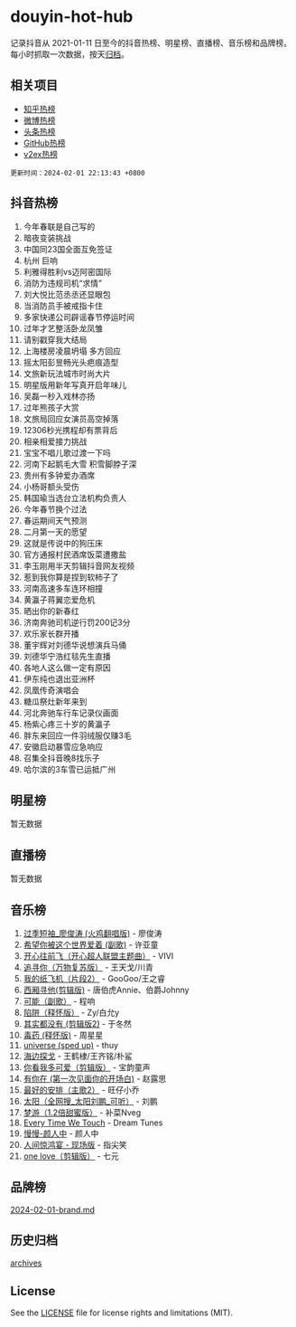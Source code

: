 # douyin-hot-hub

记录抖音从 2021-01-11 日至今的抖音热榜、明星榜、直播榜、音乐榜和品牌榜。每小时抓取一次数据，按天[归档](archives)。

## 相关项目

- [知乎热榜](https://github.com/lonnyzhang423/zhihu-hot-hub)
- [微博热榜](https://github.com/lonnyzhang423/weibo-hot-hub)
- [头条热榜](https://github.com/lonnyzhang423/toutiao-hot-hub)
- [GitHub热榜](https://github.com/lonnyzhang423/github-hot-hub)
- [v2ex热榜](https://github.com/lonnyzhang423/v2ex-hot-hub)


`更新时间：2024-02-01 22:13:43 +0800`

## 抖音热榜

1. 今年春联是自己写的
1. 暗夜变装挑战
1. 中国同23国全面互免签证
1. 杭州 巨响
1. 利雅得胜利vs迈阿密国际
1. 消防为违规司机“求情”
1. 刘大悦比范丞丞还显眼包
1. 当消防员手被戒指卡住
1. 多家快递公司辟谣春节停运时间
1. 过年才艺整活卧龙凤雏
1. 请别戳穿我大结局
1. 上海楼房凌晨坍塌 多方回应
1. 摇太阳彭昱畅光头疤痕造型
1. 文旅新玩法城市时尚大片
1. 明星版用新年写真开启年味儿
1. 吴磊一秒入戏林亦扬
1. 过年熊孩子大赏
1. 文旅局回应女演员高空掉落
1. 12306秒光携程却有票背后
1. 相亲相爱接力挑战
1. 宝宝不唱儿歌过渡一下吗
1. 河南下起鹅毛大雪 积雪脚脖子深
1. 贵州有多钟爱办酒席
1. 小杨哥额头受伤
1. 韩国瑜当选台立法机构负责人
1. 今年春节换个过法
1. 春运期间天气预测
1. 二月第一天的愿望
1. 这就是传说中的狗压床
1. 官方通报村民酒席饭菜遭撒盐
1. 李玉刚用半天剪辑抖音网友视频
1. 惹到我你算是捏到软柿子了
1. 河南高速多车连环相撞
1. 黄瀛子蒋翼恋爱危机
1. 晒出你的新春红
1. 济南奔驰司机逆行罚200记3分
1. 欢乐家长群开播
1. 董宇辉对刘德华说想演兵马俑
1. 刘德华宁浩红毯先生直播
1. 各地人这么做一定有原因
1. 伊东纯也退出亚洲杯
1. 凤凰传奇演唱会
1. 糖瓜祭灶新年来到
1. 河北奔驰车行车记录仪画面
1. 杨紫心疼三十岁的黄瀛子
1. 胖东来回应一件羽绒服仅赚3毛
1. 安徽启动暴雪应急响应
1. 召集全抖音晚8找乐子
1. 哈尔滨的3车雪已运抵广州

## 明星榜

暂无数据

## 直播榜

暂无数据

## 音乐榜

1. [过季短袖_廖俊涛 (火鸡翻唱版)](https://sf5-hl-cdn-tos.douyinstatic.com/obj/tos-cn-ve-2774/ogQVJl0tRBKxQgZji7YClFEBrVDeHpPTWfCZbQ) - 廖俊涛
1. [希望你被这个世界爱着 (副歌)](https://sf5-hl-cdn-tos.douyinstatic.com/obj/tos-cn-ve-2774/oUHCmWQfZlE3QQBKBeD8rCFLpJzPgCpImhsxMt) - 许亚童
1. [开心往前飞（开心超人联盟主题曲）](https://sf3-cdn-tos.douyinstatic.com/obj/tos-cn-ve-2774/9d8fb7c82cf1421fb93a9fe925275e0a) - VIVI
1. [追寻你（万物复苏版）](https://sf3-cdn-tos.douyinstatic.com/obj/tos-cn-ve-2774/oYeAZJsbjIDit9APmBg8u6uDUQnHmoCf3gbo74) - 王天戈/川青
1. [我的纸飞机（片段2）](https://sf5-hl-cdn-tos.douyinstatic.com/obj/tos-cn-ve-2774/oM2ZrKcg2CD5AeRB2gkeXOFB1IxAGJdZPazYHf) - GooGoo/王之睿
1. [西厢寻他(剪辑版)](https://sf5-hl-cdn-tos.douyinstatic.com/obj/tos-cn-ve-2774/oUsAVfAQKlRNxEv5qxvIB8o5qmIWUcXbzJKJhw) - 唐伯虎Annie、伯爵Johnny
1. [可能（副歌）](https://sf5-hl-cdn-tos.douyinstatic.com/obj/tos-cn-ve-2774/cde1731888894259b333569393c2fb51) - 程响
1. [陷阱（释怀版）](https://sf5-hl-cdn-tos.douyinstatic.com/obj/tos-cn-ve-2774/oE8C21LeZrzKLDFfQYgMzx4GAIHageG5IzayY7) - Zy/白允y
1. [其实都没有 (剪辑版2)](https://sf3-cdn-tos.douyinstatic.com/obj/tos-cn-ve-2774/oEBNQenHZtBhxYjGgUDQk0BCHTigQafgFlbQ7k) - 于冬然
1. [毒药 (释怀版)](https://sf5-hl-cdn-tos.douyinstatic.com/obj/tos-cn-ve-2774/oYILMEAzspdZBIzy4frJNB8ZHPHWAhiwowd4Ad) - 周星星
1. [universe (sped up)](https://sf3-cdn-tos.douyinstatic.com/obj/tos-cn-ve-2774/oIQnurQLDCsdYeegkM4CKuVb23MZBXtX6QB8bv) - thuy
1. [海边探戈](https://sf5-hl-cdn-tos.douyinstatic.com/obj/tos-cn-ve-2774/os9gE0VQCGqt6VQkZDyBBYvfSDY0QFe3vVmubn) - 王鹤棣/王齐铭/朴鲨
1. [你看我多可爱（剪辑版）](https://sf5-hl-cdn-tos.douyinstatic.com/obj/tos-cn-ve-2774/018d241ee66a4a189b2fa9ea2fe3363d) - 宝韵童声
1. [有你在 (第一次见面你的开场白)](https://sf5-hl-cdn-tos.douyinstatic.com/obj/tos-cn-ve-2774/oAthrQ3ClJBfI57uBoFEgNDYtNCZ0TSYQQfxQ0) - 赵露思
1. [最好的安排（主歌2）](https://sf5-hl-cdn-tos.douyinstatic.com/obj/tos-cn-ve-2774/oMMZX1DuHpMwgoDztBmZswgQnbCeeANZxBHkFY) - 旺仔小乔
1. [太阳（全网搜_太阳刘鹏_可听）](https://sf5-hl-cdn-tos.douyinstatic.com/obj/tos-cn-ve-2774/ogWbyIQnlBFImVbeDocRdCIYtBHlbJXgfZMvgz) - 刘鹏
1. [梦游（1.2倍甜蜜版）](https://sf5-hl-cdn-tos.douyinstatic.com/obj/tos-cn-ve-2774/o4gyAUm8hwufoEABmwVIiQtHsFuGzAEEWtNMzo) - 补菜Nveg
1. [Every Time We Touch](https://sf5-hl-cdn-tos.douyinstatic.com/obj/tos-cn-ve-2774/ogN6lUKQeBBfEVhIOMikG1CcJjugxk1tztZyhP) - Dream Tunes
1. [慢慢-颜人中](https://sf5-hl-cdn-tos.douyinstatic.com/obj/tos-cn-ve-2774/ocjHNfBXdBxQNC8ZGAeoLMFTUgtBg8bkExunDC) - 颜人中
1. [人间惊鸿宴 - 现场版](https://sf3-cdn-tos.douyinstatic.com/obj/tos-cn-ve-2774/osF4mrPePAf2Yv8Wfr5fATCHZwL5h1QiGQAKwz) - 指尖笑
1. [one love（剪辑版）](https://sf5-hl-cdn-tos.douyinstatic.com/obj/tos-cn-ve-2774/o4utbbKzHedACBQ0bkG7ZBgUvDQzbBDnYd1f1k) - 七元

## 品牌榜

[2024-02-01-brand.md](archives/2024-02-01-brand.md)

## 历史归档

[archives](archives)

## License

See the [LICENSE](LICENSE) file for license rights and limitations (MIT).
